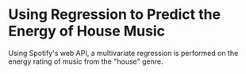 # Using Regression to Predict the Energy of House Music

Using Spotify's web API, a multivariate regression is performed on the energy rating of music from the "house" genre.




